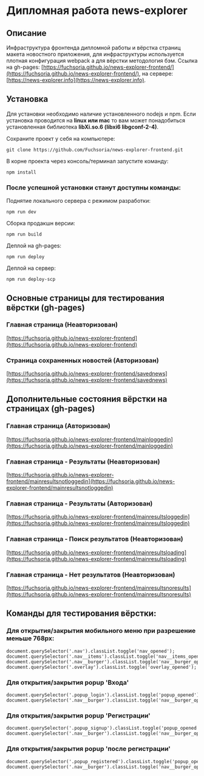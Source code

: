 # Дипломная работа news-explorer

## Описание
Инфраструктура фронтенда дипломной работы и вёрстка страниц макета новостного приложения, для инфраструктуры используется плотная конфигурация webpack а для вёрстки методология бэм. Ссылка на gh-pages: [https://fuchsoria.github.io/news-explorer-frontend/](https://fuchsoria.github.io/news-explorer-frontend/), на сервере: [https://news-explorer.info](https://news-explorer.info).

## Установка
Для установки необходимо наличие установленного nodejs и npm. Если установка проводится на **linux или mac** то вам может понадобиться установленная библиотека **libXi.so.6 (libxi6 libgconf-2-4)**.

Сохраните проект у себя на компьютере:

    git clone https://github.com/Fuchsoria/news-explorer-frontend.git

В корне проекта через консоль/терминал запустите команду:

    npm install
### После успешной установки станут доступны команды:
Поднятие локального сервера с режимом разработки:

    npm run dev
Сборка продакшн версии:

    npm run build

Деплой на gh-pages:

    npm run deploy
Деплой на сервер:

    npm run deploy-scp

## Основные страницы для тестирования вёрстки (gh-pages)

### Главная страница (Неавторизован)
[https://fuchsoria.github.io/news-explorer-frontend](https://fuchsoria.github.io/news-explorer-frontend)
### Страница сохраненных новостей (Авторизован)
[https://fuchsoria.github.io/news-explorer-frontend/savednews](https://fuchsoria.github.io/news-explorer-frontend/savednews)

## Дополнительные состояния вёрстки на страницах (gh-pages)

### Главная страница (Авторизован)
[https://fuchsoria.github.io/news-explorer-frontend/mainloggedin](https://fuchsoria.github.io/news-explorer-frontend/mainloggedin)
### Главная страница - Результаты (Неавторизован)
[https://fuchsoria.github.io/news-explorer-frontend/mainresultsnotloggedin](https://fuchsoria.github.io/news-explorer-frontend/mainresultsnotloggedin)
### Главная страница - Результаты (Авторизован)
[https://fuchsoria.github.io/news-explorer-frontend/mainresultsloggedin](https://fuchsoria.github.io/news-explorer-frontend/mainresultsloggedin)
### Главная страница - Поиск результатов (Неавторизован)
[https://fuchsoria.github.io/news-explorer-frontend/mainresultsloading](https://fuchsoria.github.io/news-explorer-frontend/mainresultsloading)
### Главная страница - Нет результатов (Неавторизован)
[https://fuchsoria.github.io/news-explorer-frontend/mainresultsnoresults](https://fuchsoria.github.io/news-explorer-frontend/mainresultsnoresults)

## Команды для тестирования вёрстки:
### Для открытия/закрытия мобильного меню при разрешение меньше 768px:

    document.querySelector('.nav').classList.toggle('nav_opened');
    document.querySelector('.nav__items').classList.toggle('nav__items_opened');
    document.querySelector('.nav__burger').classList.toggle('nav__burger_opened');
    document.querySelector('.overlay').classList.toggle('overlay_opened');

### Для открытия/закрытия popup 'Входа'

    document.querySelector('.popup_login').classList.toggle('popup_opened');
    document.querySelector('.nav__burger').classList.toggle('nav__burger_opened');

### Для открытия/закрытия popup 'Регистрации'

    document.querySelector('.popup_signup').classList.toggle('popup_opened');
    document.querySelector('.nav__burger').classList.toggle('nav__burger_opened');

### Для открытия/закрытия popup 'после регистрации'

    document.querySelector('.popup_registered').classList.toggle('popup_opened');
    document.querySelector('.nav__burger').classList.toggle('nav__burger_opened');

